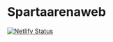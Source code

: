# Spartaarenaweb
[![Netlify Status](https://api.netlify.com/api/v1/badges/7243cb10-c785-4a4a-9df5-c028ecbc05db/deploy-status)](https://app.netlify.com/sites/spartaarenatvm/index.html)
